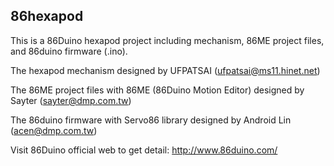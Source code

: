 86hexapod
-----------

This is a 86Duino hexapod project including mechanism, 86ME project files,
 and 86duino firmware (.ino).

The hexapod mechanism designed by UFPATSAI (ufpatsai@ms11.hinet.net)

The 86ME project files with 86ME (86Duino Motion Editor) designed by Sayter (sayter@dmp.com.tw)

The 86duino firmware with Servo86 library designed by Android Lin (acen@dmp.com.tw)

Visit 86Duino official web to get detail: http://www.86duino.com/

